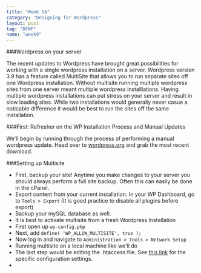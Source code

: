 ```yaml
---
title: "Week 5A"
category: "Designing for Wordpress"
layout: post
tag: "DFWP"
name: "week9"
---
```


###Wordpress on your server

The recent updates to Wordpress have brought great possibilities for working with a single wordpress installation on a server. Wordpress version 3.9 has a feature called MultiSite that allows you to run separate sites off one Wordpress installation. Without multisite running multiple wordpress sites from one server meant multiple wordpress installlations. Having multiple wordpress installations can put stress on your server and result in slow loading sites. While two installations would generally never casue a noticable difference it would be best to run the sites off the same installation. 

###First: Refresher on the WP Installation Process and Manual Updates

We'll begin by running through the process of performing a manual wordpress update. Head over to [wordpress.org](http://wordpress.org) and grab the most recent download. 

###Setting up Multisite

* First, backup your site! Anytime you make changes to your server you should always perform a full site backup. Often this can easily be done in the cPanel.
* Export content from your current installation. In your WP Dashboard, go to `Tools > Export` (It is good practice to disable all plugins before export)
* Backup your mySQL database as well. 
* It is best to activate multisite from a fresh Wordpress Installation
* First open up `wp-config.php`
* Next, add `define( 'WP_ALLOW_MULTISITE', true );`
* Now log in and navigate to `Administration > Tools > Network Setup`
* Running multisite on a local machine like we'll do 
* The last step would be editing the .htaccess file. See [this link](http://codex.wordpress.org/Multisite_Network_Administration) for the specific configuration settings. 
* 
